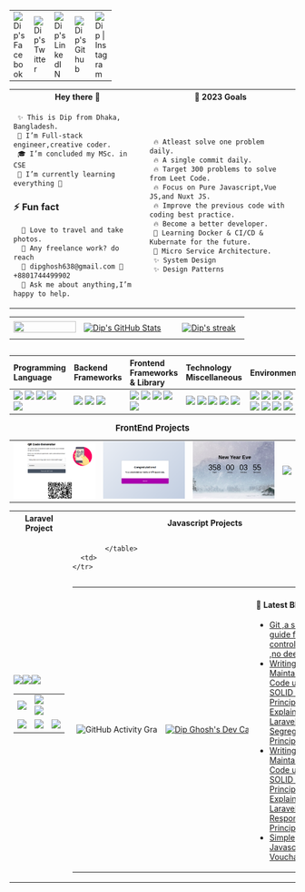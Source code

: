 
<table>
<tr>
    <td valign="center">
        <a href="https://www.facebook.com/ghoshdip638/">
             <img align="left" alt="Dip's Facebook" width="22px" src="https://www.facebook.com/images/fb_icon_325x325.png" />
        </a>
    </td>
    <td valign="center">
    <a href="https://twitter.com/dipghosh638">
  <img align="left" alt="Dip's Twitter" width="22px" src="https://raw.githubusercontent.com/peterthehan/peterthehan/master/assets/twitter.svg" />
</a>
</td>
    <td valign="center">
<a href="https://www.linkedin.com/in/dip-ghosh/">
  <img align="left" alt="Dip's LinkedIN" width="22px" src="https://raw.githubusercontent.com/peterthehan/peterthehan/master/assets/linkedin.svg" />
</a>
</td>
    <td valign="center">
<a href="https://github.com/Dip-Ghosh/">
  <img align="left" alt="Dip's Github" width="22px" src="https://raw.githubusercontent.com/peterthehan/peterthehan/master/assets/github.svg" />
</a>
</td>
    <td valign="center">
<a href="https://www.instagram.com/adiorbachin/">
  <img align="left" alt="Dip | Instagram" width="22px" src="https://cdn.jsdelivr.net/npm/simple-icons@v3/icons/instagram.svg" />
</a>
</td>
</tr>
</table>

<table width="100%">
<tr>
   <th> Hey there 👋</th>   
   <th> 🎯 2023 Goals</th>   
</tr> 

<tr>
   <td style="white-space:nowrap;" width="20%">

     ✨ This is Dip from Dhaka, Bangladesh.
     🌱 I’m Full-stack engineer,creative coder.
     🎓 I’m concluded my MSc. in CSE
     🌱 I’m currently learning everything 🤣
   ### ⚡ Fun fact 
      🌱 Love to travel and take photos. 
      💼 Any freelance work? do reach
      💬 dipghosh638@gmail.com 🎯 +8801744499902
      💬 Ask me about anything,I’m happy to help.

   </td>

   <td style="white-space:nowrap;" width="30%;">

     🔥 Atleast solve one problem daily. 
     🔥 A single commit daily.
     🔥 Target 300 problems to solve from Leet Code.
     🔥 Focus on Pure Javascript,Vue JS,and Nuxt JS.
     🔥 Improve the previous code with coding best practice.
     🔥 Become a better developer.
     🌱 Learning Docker & CI/CD & Kubernate for the future.
     🌱 Micro Service Architecture.
     ✨ System Design
     ✨ Design Patterns
   </td>

</tr>
</table>


<table>
  <tr>
      <td valign="center"  width="30%" style="white-space:nowrap;">
        <a href="https://github.com/Dip-Ghosh">
             <img height="100%" width="100%" src="https://github-readme-stats.vercel.app/api/top-langs/?username=Dip-Ghosh&show_icons=true&line_height=27&hide=html,css&title_color=ffffff&text_color=c9cacc&icon_color=4AB197&bg_color=1A2B34" />
        </a>
        </td>
      <td valign="center" width="40%" style="white-space:nowrap;">
        <a href="https://github.com/Dip-Ghosh">
          <img height="100%" width="100%" style="align-content: flex-start;display:block"  src="https://github-readme-stats.vercel.app/api?username=Dip-Ghosh&show_icons=true&line_height=27&count_private=true&title_color=ffffff&text_color=c9cacc&icon_color=4AB097&bg_color=1A2B34" alt="Dip's GitHub Stats" />
    </a>
      </td>
      <td  valign="center" width="30%" style="white-space: nowrap; ">
    <a href="http://github-readme-streak-stats.herokuapp.com/demo/?user=Dip-Ghosh&theme=solarized-dark&hide_border=true&date_format=M+j%5B%2C+Y%5D&properties=background">
           <img valign="center" width="100%" style="margin:0.5rem;display:block" alt="Dip's streak" src="https://github-readme-streak-stats.herokuapp.com/?user=Dip-Ghosh&theme=solarized-dark&hide_border=true"/>
     </a>
</td>

</tr>
</table>

<table>
<tr>
    
   | Programming Language | Backend Frameworks                                                                                                                                                                                                                                                                                                                      | Frontend Frameworks & Library                                                                                                                                                                                                                                                                                                                                                                                                           | Technology Miscellaneous                                                                                                                                                                                                                                                                                                                | Environment |
   |:----------------------------------------------------------------------------------------------------------------------------------------------------------------------------------------------------------------------------------------------------------------------------------------------------------------------------------------|:----------------------------------------------------------------------------------------------------------------------------------------------------------------------------------------------------------------------------------------------------------------------------------------------------------------------------------------------------------------------------------------------------------------------------------------|:----------------------------------------------------------------------------------------------------------------------------------------------------------------------------------------------------------------------------------------------------------------------------------------------------------------------------------------| :----- | :---------- |
   | ![](https://img.shields.io/badge/C-informational?style=flat&logo=c&logoColor=white&color=cbdbf6) ![](https://img.shields.io/badge/C++-informational?style=flat&logo=c++&logoColor=white&color=004488) ![](https://img.shields.io/badge/PHP-informational?style=flat&logo=PHP&logoColor=white&color=7a86b8) ![](https://img.shields.io/badge/JavaScript-informational?style=flat&logo=JavaScript&logoColor=white&color=fcdc00) ![](https://img.shields.io/badge/MYSQL-informational?style=flat&logo=MYSQL&logoColor=white&color=00536f) | ![](https://img.shields.io/badge/Laravel-informational?style=flat&logo=angular&logoColor=white&color=dd1e11) ![](https://img.shields.io/badge/Lumen-informational?style=flat&logo=angular&logoColor=white&color=db4c3f) ![](https://img.shields.io/badge/CodeIgniter-informational?style=flat&logo=gatsby&logoColor=white&color=eb9e98)| ![](https://img.shields.io/badge/Vanilla-JavaScript?style=flat&logo=JavaScript&logoColor=white&color=fcdc00) ![](https://img.shields.io/badge/VueJs-informational?style=flat&logo=JavaScript&logoColor=white&color=42b883) ![](https://img.shields.io/badge/jQuery-informational?style=flat&logo=jQuery&logoColor=white&color=4A7) ![](https://img.shields.io/badge/React-informational?style=flat&logo=React&logoColor=white&color=61dafb) ![](https://img.shields.io/badge/Redux-informational?style=flat&logo=Redux&logoColor=white&color=764abc)|![](https://img.shields.io/badge/HTML5-informational?style=flat&logo=HTML5&logoColor=white&color=eb732f) ![](https://img.shields.io/badge/CSS3-informational?style=flat&logo=CSS3&logoColor=white&color=248dc7) ![](https://img.shields.io/badge/Bootstrap4-informational?style=flat&logo=bootstrap&logoColor=white&color=7952b3) ![](https://img.shields.io/badge/Git-informational?style=flat&logo=git&logoColor=white&color=efefe7) ![](https://img.shields.io/badge/Jira-informational?style=flat&logo=Jira-Software&logoColor=white&color=0052cc)| ![](https://img.shields.io/badge/Postman-informational?style=flat&logo=Postman&logoColor=white&color=ff6c37) ![](https://img.shields.io/badge/Linux-informational?style=flat&logo=Linux&logoColor=white&color=4AB197) ![](https://img.shields.io/badge/Vagrant-informational?style=flat&logo=Vagrant&logoColor=white&color=4AB197) ![](https://img.shields.io/badge/Homestead-informational?style=flat&logo=Clubhouse&logoColor=white&color=111f2c) ![](https://img.shields.io/badge/Valet-informational?style=flat&logo=Valet&logoColor=white&color=fcdc00) ![](https://img.shields.io/badge/latex-informational?style=flat&logo=latex&logoColor=white&color=efede6) ![](https://img.shields.io/badge/Embold-informational?style=flat&logo=SonarQube&logoColor=white&color=edf2fa) ![](https://img.shields.io/badge/SonarCloud-informational?style=flat&logo=SonarCloud&logoColor=white&color=39057b)|
</tr>
</table>

<table width="100%" cellspacing="0" style="border-collapse: collapse;border-spacing: 0;">
<caption style="font-weight: bold; font-size:15px ">FrontEnd Projects</caption>
 <tr>
<td> <a href="https://dip-qr-code-scanner.netlify.app/"><img src="./img/qr-code.png"></a></td>
<td> <a href="https://dip-quiz-app.netlify.app/"><img src="./img/quiz.png"></a></td>
<td> <a href="https://dip-upcoming-year-count-down.netlify.app/"><img src="./img/countdown-time.png"></a></td>
<td> <a href="https://crud-vue-lumen.netlify.app/"><img src="./img/vue-js-crud.png.png"></a></td>
</tr>   
</table>



<table cellspacing="0" style="border-collapse: collapse;border-spacing: 0;">
   <tr>
      <th>Laravel Project</th>
      <th>Javascript Projects</th>
   </tr>
    <tr>
      <td>
          <table>
               <tr>
                   <a href="https://github.com/Dip-Ghosh/Solid-Design-Principle"><img width="150px" src="https://github-readme-stats.vercel.app/api/pin/?username=Dip-Ghosh&repo=Solid-Design-Principle&title_color=ffffff&text_color=c9cacc&icon_color=4AB197&bg_color=1A2B34" /></a>
                   <a href="https://github.com/Dip-Ghosh/Design-Pattern"><img width="150px"  src="https://github-readme-stats.vercel.app/api/pin/?username=Dip-Ghosh&repo=Design-Pattern&title_color=ffffff&text_color=c9cacc&icon_color=4AB197&bg_color=1A2B34" /></a>
                   <a href=" https://github.com/Dip-Ghosh/Job-portal"><img  width="150px" src="https://github-readme-stats.vercel.app/api/pin/?username=Dip-Ghosh&repo=Job-portal&title_color=ffffff&text_color=c9cacc&icon_color=4AB197&bg_color=1A2B34" /></a>
               </tr>
               <tr>
<td>
        <a href="https://github.com/Dip-Ghosh/add-to-cart">
          <img src="https://github-readme-stats.vercel.app/api/pin/?username=Dip-Ghosh&repo=add-to-cart&title_color=ffffff&text_color=c9cacc&icon_color=4AB197&bg_color=1A2B34" />
        </a>
</td>
<td>
        <a href="https://github.com/Dip-Ghosh/Social-media">
          <img src="https://github-readme-stats.vercel.app/api/pin/?username=Dip-Ghosh&repo=Social-media&title_color=ffffff&text_color=c9cacc&icon_color=4AB197&bg_color=1A2B34" />
        </a>
        <a href="https://github.com/Dip-Ghosh/problem-solving">
<img  src="https://github-readme-stats.vercel.app/api/pin/?username=Dip-Ghosh&repo=Problem-solving&title_color=ffffff&text_color=c9cacc&icon_color=4AB197&bg_color=1A2B34" />
</a>

</tr>
               <tr>
<td>
        <a href="https://github.com/Dip-Ghosh/Repository-Pattern-Project">
          <img src="https://github-readme-stats.vercel.app/api/pin/?username=Dip-Ghosh&repo=Repository-Pattern-Project&title_color=ffffff&text_color=c9cacc&icon_color=4AB197&bg_color=1A2B34" />
        </a>
</td>
<td>
        <a href="https://github.com/Dip-Ghosh/teams-clone-engine-io">
          <img src="https://github-readme-stats.vercel.app/api/pin/?username=Dip-Ghosh&repo=teams-clone-engine-io&title_color=ffffff&text_color=c9cacc&icon_color=4AB197&bg_color=1A2B34" />
        </a>
</td>
<td>
        <a href="https://github.com/Dip-Ghosh/Vue-practice-crud">
          <img src="https://github-readme-stats.vercel.app/api/pin/?username=Dip-Ghosh&repo=Vue-practice-crud&title_color=ffffff&text_color=c9cacc&icon_color=4AB197&bg_color=1A2B34" />
        </a>
</td>
               </tr>
         </table>
      </td>
      <td>
         <table>
              
            </table>
      <td>
    </tr>
 </table>

<table cellspacing="0">
<tr>

<td width="50%" height="50%" align="center" style="white-space: nowrap;">

![GitHub Activity Graph](https://github-readme-activity-graph.cyclic.app/graph?username=Dip-Ghosh&theme=react-dark&hide_border=true&area=true)
</td>
 <td valign="center" width="20%" style="white-space: nowrap; ">
<a href="https://app.daily.dev/AdiOrbachin"><img src="https://api.daily.dev/devcards/050e1fb195f740f896374e7e2ab1117d.png?r=mfg" width="400" alt="Dip Ghosh's Dev Card"/></a>
</td>
<td  width="30%">

#### 📝 Latest Blog Posts
- [Git ,a simple guide  for  version control system ,no deep shit.](https://wordpress.com/post/dipghosh.home.blog/44)
- [Writing Maintainable Code using SOLID Design Principles Explained in Laravel(Interface Segregation Principle)](https://wordpress.com/post/dipghosh.home.blog/86)
- [Writing Maintainable Code using SOLID Design Principles Explained in Laravel(Single Responsibility Principle)](https://wordpress.com/post/dipghosh.home.blog/66)
- [Simple Javascript Vouchar](https://wordpress.com/post/dipghosh.home.blog/37)

</td>
</tr>
 </table>



